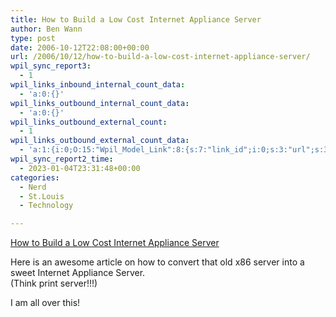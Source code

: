```yaml
---
title: How to Build a Low Cost Internet Appliance Server
author: Ben Wann
type: post
date: 2006-10-12T22:08:00+00:00
url: /2006/10/12/how-to-build-a-low-cost-internet-appliance-server/
wpil_sync_report3:
  - 1
wpil_links_inbound_internal_count_data:
  - 'a:0:{}'
wpil_links_outbound_internal_count_data:
  - 'a:0:{}'
wpil_links_outbound_external_count:
  - 1
wpil_links_outbound_external_count_data:
  - 'a:1:{i:0;O:15:"Wpil_Model_Link":8:{s:7:"link_id";i:0;s:3:"url";s:32:"http://pigtail.net/LRP/printsrv/";s:4:"host";s:11:"pigtail.net";s:8:"internal";b:0;s:4:"post";N;s:6:"anchor";s:49:"How to Build a Low Cost Internet Appliance Server";s:15:"added_by_plugin";b:0;s:8:"location";s:7:"content";}}'
wpil_sync_report2_time:
  - 2023-01-04T23:31:48+00:00
categories:
  - Nerd
  - St.Louis
  - Technology

---
```

[How to Build a Low Cost Internet Appliance Server][1]

Here is an awesome article on how to convert that old x86 server into a sweet Internet Appliance Server.  
(Think print server!!!)

I am all over this!</p> 

<!--a680222311bd1d9dccc672a63226566b-->

<!--8fbb61454db302e65d0235f0b1e0be79-->

 [1]: http://pigtail.net/LRP/printsrv/